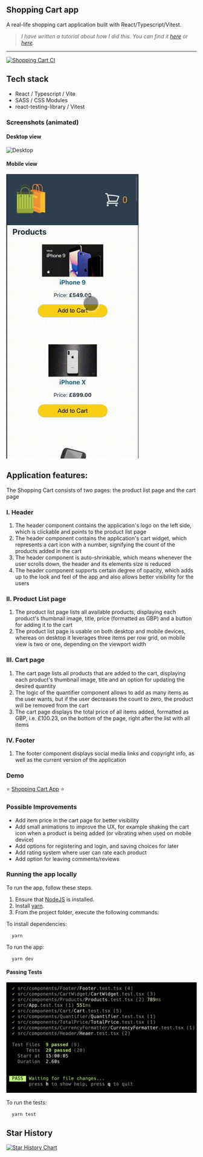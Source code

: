 ## Shopping Cart app

A real-life shopping cart application built with React/Typescript/Vitest.

>_I have written a tutorial about how I did this. You can find it [here](https://www.mihailgaberov.com/how-to-build-a-shopping-cart-with-react-and-typescript) or [here](https://www.freecodecamp.org/news/how-to-build-a-shopping-cart-with-react-and-typescript/)._


<hr />

[![Shopping Cart CI](https://github.com/mihailgaberov/shopping-cart-app/actions/workflows/main.yml/badge.svg)](https://github.com/mihailgaberov/shopping-cart-app/actions/workflows/main.yml)

## Tech stack
- React / Typescript / Vite
- SASS / CSS Modules
- react-testing-library / Vitest

### Screenshots (animated)

#### Desktop view
![Desktop](https://github.com/mihailgaberov/shopping-cart-app/blob/main/screenshots/desktop.gif)

#### Mobile view
![Mobile](https://github.com/mihailgaberov/shopping-cart-app/blob/main/screenshots/mobile.gif)

## Application features:
The Shopping Cart consists of two pages: the product list page and the cart page

### I. Header
1. The header component contains the application's logo on the left side, which is clickable and points to the product list page
2. The header component contains the application's cart widget, which represents a cart icon with a number, signifying the count of the products added in the cart
3. The header component is auto-shrinkable, which means whenever the user scrolls down, the header and its elements size is reduced
4. The header component supports certain degree of opacity, which adds up to the look and feel of the app and also allows better visibility for the users

### II. Product List page
1. The product list page lists all available products, displaying each product's thumbnail image, title, price (formatted as GBP) and a button for adding it to the cart
2. The product list page is usable on both desktop and mobile devices, whereas on desktop it leverages three items per row grid, on mobile view is two or one, depending on the viewport width

### III. Cart page
1. The cart page lists all products that are added to the cart, displaying each product's thumbnail image, title and an option for updating the desired quantity
2. The logic of the quantifier component allows to add as many items as the user wants, but if the user decreases the count to zero, the product will be removed from the cart
3. The cart page displays the total price of all items added, formatted as GBP, i.e. £100.23, on the bottom of the page, right after the list with all items 

### IV. Footer
1. The footer component displays social media links and copyright info, as well as the current version of the application

### Demo
:star: [Shopping Cart App](https://shopping-cart-app-coral.vercel.app/) :star:


### Possible Improvements
- Add item price in the cart page for better visibility
- Add small animations to improve the UX, for example shaking the cart icon when a product is being added (or vibrating when used on mobile device)
- Add options for registering and login, and saving choices for later
- Add rating system where user can rate each product
- Add option for leaving comments/reviews

### Running the app locally

To run the app, follow these steps.

1. Ensure that [NodeJS](http://nodejs.org/) is installed.
2. Install [yarn](https://classic.yarnpkg.com/en/docs/install/#windows-stable/).
3. From the project folder, execute the following commands:

To install dependencies:
```shell
  yarn
```
To run the app:

```shell
  yarn dev
```

#### Passing Tests
![Tests](https://github.com/mihailgaberov/shopping-cart-app/blob/main/screenshots/passing-tests.png)

To run the tests:

```shell
  yarn test
```

## Star History

[![Star History Chart](https://api.star-history.com/svg?repos=mihailgaberov/shopping-cart-app&type=Date)](https://star-history.com/#mihailgaberov/shopping-cart-app&Date)

